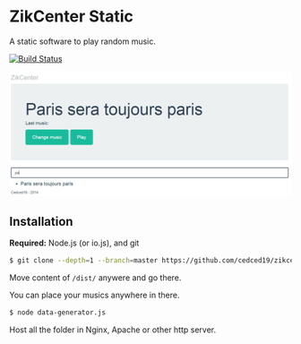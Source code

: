 # ZikCenter Static

A static software to play random music.

[![Build Status](https://travis-ci.org/cedced19/zikcenter-static.svg)](https://travis-ci.org/cedced19/zikcenter-static)

 ![Demo](https://raw.githubusercontent.com/cedced19/zikcenter-static/master/demo.png)


## Installation

__Required:__ Node.js (or io.js), and git 

```bash
$ git clone --depth=1 --branch=master https://github.com/cedced19/zikcenter-static
```

Move content of `/dist/` anywere and go there.

You can place your musics anywhere in there. 

```bash
$ node data-generator.js 
```

Host all the folder in Nginx, Apache or other http server.
